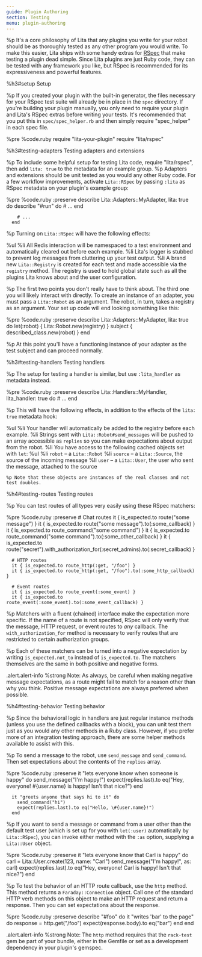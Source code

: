```yaml
---
guide: Plugin Authoring
section: Testing
menu: plugin-authoring
---
```


%p It's a core philosophy of Lita that any plugins you write for your robot should be as thoroughly tested as any other program you would write. To make this easier, Lita ships with some handy extras for <a href="https://github.com/rspec/rspec">RSpec</a> that make testing a plugin dead simple. Since Lita plugins are just Ruby code, they can be tested with any framework you like, but RSpec is recommended for its expressiveness and powerful features.

%h3#setup Setup

%p If you created your plugin with the built-in generator, the files necessary for your RSpec test suite will already be in place in the <code>spec</code> directory. If you're building your plugin manually, you only need to require your plugin and Lita's RSpec extras before writing your tests. It's recommended that you put this in <code>spec/spec_helper.rb</code> and then simply require "spec_helper" in each spec file.

%pre
  %code.ruby
    require "lita-your-plugin"
    require "lita/rspec"

%h3#testing-adapters Testing adapters and extensions

%p To include some helpful setup for testing Lita code, require "lita/rspec", then add <code>lita: true</code> to the metadata for an example group.
%p Adapters and extensions should be unit tested as you would any other Ruby code. For a few workflow improvements, activate <code>Lita::RSpec</code> by passing <code>:lita</code> as RSpec metadata on your plugin's example group:

%pre
  %code.ruby
    :preserve
      describe Lita::Adapters::MyAdapter, lita: true do
        describe "#run" do
          # ...
        end

        # ...
      end

%p Turning on <code>Lita::RSpec</code> will have the following effects:

%ul
  %li All Redis interaction will be namespaced to a test environment and automatically cleared out before each example.
  %li Lita's logger is stubbed to prevent log messages from cluttering up your test output.
  %li A brand new <code>Lita::Registry</code> is created for each test and made accessible via the <code>registry</code> method. The registry is used to hold global state such as all the plugins Lita knows about and the user configuration.

%p The first two points you don't really have to think about. The third one you will likely interact with directly. To create an instance of an adapter, you must pass a <code>Lita::Robot</code> as an argument. The robot, in turn, takes a registry as an argument. Your set up code will end looking something like this:

%pre
  %code.ruby
    :preserve
      describe Lita::Adapters::MyAdapter, lita: true do
        let(:robot) { Lita::Robot.new(registry) }
        subject { described_class.new(robot) }
      end

%p At this point you'll have a functioning instance of your adapter as the test subject and can proceed normally.

%h3#testing-handlers Testing handlers

%p The setup for testing a handler is similar, but use <code>:lita_handler</code> as metadata instead.

%pre
  %code.ruby
    :preserve
      describe Lita::Handlers::MyHandler, lita_handler: true do
        # ...
      end

%p This will have the following effects, in addition to the effects of the <code>lita: true</code> metadata hook:

%ul
  %li Your handler will automatically be added to the registry before each example.
  %li Strings sent with <code>Lita::Robot#send_messages</code> will be pushed to an array accessible as <code>replies</code> so you can make expectations about output from the robot.
  %li
    You have access to the following cached objects set with <code>let</code>:
    %ul
      %li <code>robot</code> – a <code>Lita::Robot</code>
      %li <code>source</code> – a <code>Lita::Source</code>, the source of the incoming message
      %li <code>user</code> – a <code>Lita::User</code>, the user who sent the message, attached to the source

    %p Note that these objects are instances of the real classes and not test doubles.

%h4#testing-routes Testing routes

%p You can test routes of all types very easily using these RSpec matchers:

%pre
  %code.ruby
    :preserve
      # Chat routes
      it { is_expected.to route("some message") }
      it { is_expected.to route("some message").to(:some_callback) }
      it { is_expected.to route_command("some command") }
      it { is_expected.to route_command("some command").to(:some_other_callback) }
      it { is_expected.to route("secret").with_authorization_for(:secret_admins).to(:secret_callback) }

      # HTTP routes
      it { is_expected.to route_http(:get, "/foo") }
      it { is_expected.to route_http(:get, "/foo").to(:some_http_callback) }

      # Event routes
      it { is_expected.to route_event(:some_event) }
      it { is_expected.to route_event(:some_event).to(:some_event_callback) }

%p Matchers with a fluent (chained) interface make the expectation more specific. If the name of a route is not specified, RSpec will only verify that the message, HTTP request, or event routes to <em>any</em> callback. The <code>with_authorization_for</code> method is necessary to verify routes that are restricted to certain authorization groups.

%p Each of these matchers can be turned into a negative expectation by writing <code>is_expected.not_to</code> instead of <code>is_expected.to</code>. The matchers themselves are the same in both positive and negative forms.

.alert.alert-info
  %strong Note:
  As always, be careful when making negative message expectations, as a route might fail to match for a reason other than why you think. Positive message expectations are always preferred when possible.

%h4#testing-behavior Testing behavior

%p Since the behavioral logic in handlers are just regular instance methods (unless you use the defined callbacks with a block), you can unit test them just as you would any other methods in a Ruby class. However, if you prefer more of an integration testing approach, there are some helper methods available to assist with this.

%p To send a message to the robot, use <code>send_message</code> and <code>send_command</code>. Then set expectations about the contents of the <code>replies</code> array.

%pre
  %code.ruby
    :preserve
      it "lets everyone know when someone is happy" do
        send_message("I'm happy!")
        expect(replies.last).to eq("Hey, everyone! \#{user.name} is happy! Isn't that nice?")
      end

      it "greets anyone that says hi to it" do
        send_command("hi")
        expect(replies.last).to eq("Hello, \#{user.name}!")
      end

%p If you want to send a message or command from a user other than the default test user (which is set up for you with <code>let(:user)</code> automatically by <code>Lita::RSpec</code>), you can invoke either method with the <code>:as</code> option, supplying a <code>Lita::User</code> object.

%pre
  %code.ruby
    :preserve
      it "lets everyone know that Carl is happy" do
        carl = Lita::User.create(123, name: "Carl")
        send_message("I'm happy!", as: carl)
        expect(replies.last).to eq("Hey, everyone! Carl is happy! Isn't that nice?")
      end

%p To test the behavior of an HTTP route callback, use the <code>http</code> method. This method returns a <code>Faraday::Connection</code> object. Call one of the standard HTTP verb methods on this object to make an HTTP request and return a response. Then you can set expectations about the response.

%pre
  %code.ruby
    :preserve
      describe "#foo" do
        it "writes 'bar' to the page" do
          response = http.get("/foo")
          expect(response.body).to eq("bar")
        end
      end

.alert.alert-info
  %strong Note:
  The <code>http</code> method requires that the <code>rack-test</code> gem be part of your bundle, either in the Gemfile or set as a development dependency in your plugin's gemspec.
